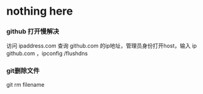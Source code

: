 # nothing here
### github 打开慢解决  
  访问 ipaddress.com 查询 github.com 的ip地址，管理员身份打开host，输入 ip github.com ，ipconfig /flushdns  
### git删除文件  
  git rm filename